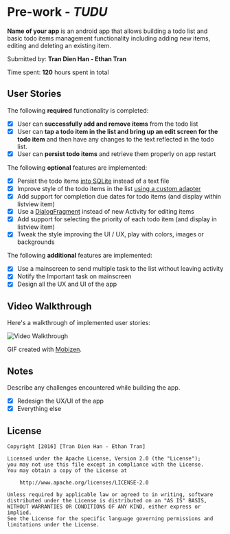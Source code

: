 # Pre-work - *TUDU*

**Name of your app** is an android app that allows building a todo list and basic todo items management functionality including adding new items, editing and deleting an existing item.

Submitted by: **Tran Dien Han - Ethan Tran**

Time spent: **120** hours spent in total

## User Stories

The following **required** functionality is completed:

* [x] User can **successfully add and remove items** from the todo list
* [x] User can **tap a todo item in the list and bring up an edit screen for the todo item** and then have any changes to the text reflected in the todo list.
* [x] User can **persist todo items** and retrieve them properly on app restart

The following **optional** features are implemented:

* [x] Persist the todo items [into SQLite](http://guides.codepath.com/android/Persisting-Data-to-the-Device#sqlite) instead of a text file
* [x] Improve style of the todo items in the list [using a custom adapter](http://guides.codepath.com/android/Using-an-ArrayAdapter-with-ListView)
* [x] Add support for completion due dates for todo items (and display within listview item)
* [x] Use a [DialogFragment](http://guides.codepath.com/android/Using-DialogFragment) instead of new Activity for editing items
* [x] Add support for selecting the priority of each todo item (and display in listview item)
* [x] Tweak the style improving the UI / UX, play with colors, images or backgrounds

The following **additional** features are implemented:

* [x] Use a mainscreen to send multiple task to the list without leaving activity
* [x] Notify the Important task on mainscreen
* [x] Design all the UX and UI of the app

## Video Walkthrough 

Here's a walkthrough of implemented user stories:

<img src='http://imgur.com/gallery/DK99A/tuduWalkThrough.gif' title='Video Walkthrough' width='' alt='Video Walkthrough' />

GIF created with [Mobizen](https://www.mobizen.com/?locale=en).

## Notes

Describe any challenges encountered while building the app.

* [x] Redesign the UX/UI of the app
* [x] Everything else

## License

    Copyright [2016] [Tran Dien Han - Ethan Tran]

    Licensed under the Apache License, Version 2.0 (the "License");
    you may not use this file except in compliance with the License.
    You may obtain a copy of the License at

        http://www.apache.org/licenses/LICENSE-2.0

    Unless required by applicable law or agreed to in writing, software
    distributed under the License is distributed on an "AS IS" BASIS,
    WITHOUT WARRANTIES OR CONDITIONS OF ANY KIND, either express or implied.
    See the License for the specific language governing permissions and
    limitations under the License.
